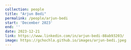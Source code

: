 ```yaml
---
collection: people
title: "Arjun Bedi"
permalink: /people/arjun-bedi
start: 'December 2023'
end: ''
date: 2023-12-21
link: https://www.linkedin.com/in/arjun-bedi-88ab93203/
image: https://gchochla.github.io/images/arjun-bedi.jpeg
---
```


